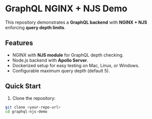 # GraphQL NGINX + NJS Demo

This repository demonstrates a **GraphQL backend** with **NGINX + NJS** enforcing **query depth limits**.

## Features

- NGINX with **NJS module** for GraphQL depth checking.
- Node.js backend with **Apollo Server**.
- Dockerized setup for easy testing on Mac, Linux, or Windows.
- Configurable maximum query depth (default 5).


## Quick Start

1. Clone the repository:

```bash
git clone <your-repo-url>
cd graphql-njs-demo


